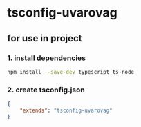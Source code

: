 # tsconfig-uvarovag

## for use in project

### 1. install dependencies

```bash
npm install --save-dev typescript ts-node
```

### 2. create tsconfig.json

```json
{
    "extends": "tsconfig-uvarovag"
}
```
